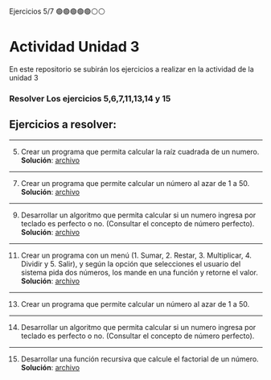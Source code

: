 Ejercicios 5/7
🟢🟢🟢🟢🟢⚪⚪
# Actividad Unidad 3
En este repositorio se subirán los ejercicios a realizar en la actividad de la unidad 3
<h3>Resolver Los ejercicios <strong>5,6,7,11,13,14 y 15</strong></h3>

## Ejercicios a resolver:
 ---
5. Crear un programa que permita calcular la raíz cuadrada de un numero. <br>
**Solución**: <a href="https://github.com/Cipa-de-Algoritmo-y-programacion/Actividad-Unidad-3/blob/main/Ejercicio5.java">archivo</a>
                                                                                                                                  
---
7. Crear un programa que permite calcular un número al azar de 1 a 50.<br>
**Solución**: <a href="https://github.com/Cipa-de-Algoritmo-y-programacion/Actividad-Unidad-3/blob/main/Ejercicio6.java">archivo</a>

---
9. Desarrollar un algoritmo que permita calcular si un numero ingresa por
teclado es perfecto o no. (Consultar el concepto de número perfecto).<br>
**Solución**: <a href="https://github.com/Cipa-de-Algoritmo-y-programacion/Actividad-Unidad-3/blob/main/Ejercicio7.java">archivo</a>

---

11. Crear un programa con un menú (1. Sumar, 2. Restar, 3. Multiplicar, 4.
Dividir y 5. Salir), y según la opción que selecciones el usuario del sistema
pida dos números, los mande en una función y retorne el valor.<br>
**Solución**: <a href="https://github.com/Cipa-de-Algoritmo-y-programacion/Actividad-Unidad-3/blob/main/Ejercicio5.java">archivo</a>

---

13. Crear un programa que permite calcular un número al azar de 1 a 50.
---
14. Desarrollar un algoritmo que permita calcular si un numero ingresa por
teclado es perfecto o no. (Consultar el concepto de número perfecto).
---
15. Desarrollar una función recursiva que calcule el factorial de un número. 
**Solución**: <a href="https://github.com/Cipa-de-Algoritmo-y-programacion/Actividad-Unidad-3/blob/main/Punto15.java">archivo</a>

